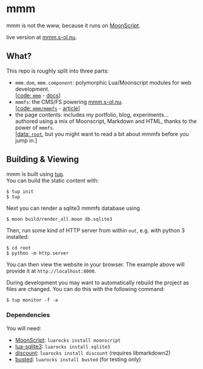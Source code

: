 mmm
===
mmm is not the www, because it runs on [MoonScript][moonscript].

live version at [mmm.s-ol.nu][mmm].

What?
-----
This repo is roughly split into three parts:

- `mmm.dom`, `mmm.component`: polymorphic Lua/Moonscript modules for web development.  
  \[[code: `mmm`](mmm) - [docs](https://mmm.s-ol.nu/meta)\]
- `mmmfs`: the CMS/FS powering [mmm.s-ol.nu](https://mmm.s-ol.nu).  
  \[[code: `mmm/mmmfs`](mmm/mmmfs) - [article](https://mmm.s-ol.nu/articles/mmmfs)\]
- the page contents: includes my portfolio, blog, experiments...  
  authored using a mix of Moonscript, Markdown and HTML, thanks to the power of `mmmfs`.  
  \[[data: `root`](root), but you might want to read a bit about mmmfs before you jump in.]

Building & Viewing
------------------
mmm is built using [tup][tup].  
You can build the static content with:

    $ tup init
    $ tup

Next you can render a sqlite3 mmmfs database using

    $ moon build/render_all.moon db.sqlite3

Then, run some kind of HTTP server from within `out`, e.g. with python 3 installed:

    $ cd root
    $ python -m http.server

You can then view the website in your browser.
The example above will provide it at `http://localhost:8000`.

During development you may want to automatically rebuild the project as files are changed.
You can do this with the following command:

    $ tup monitor -f -a

### Dependencies
You will need:

- [MoonScript][moonscript]: `luarocks install moonscript`
- [lua-sqlite3](https://luarocks.org/modules/moteus/sqlite3): `luarocks install sqlite3`
- [discount](https://luarocks.org/modules/craigb/discount): `luarocks install discount` (requires libmarkdown2)
- [busted](https://olivinelabs.com/busted/): `luarocks install busted` (for testing only)

[moonscript]: https://moonscript.org/
[mmm]: https://mmm.s-ol.nu/
[tup]: https://gittup.org/tup
